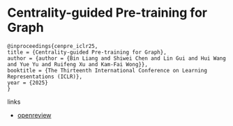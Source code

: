 # Centrality-guided Pre-training for Graph

```
@inproceedings{cenpre_iclr25,
title = {Centrality-guided Pre-training for Graph},
author = {author = {Bin Liang and Shiwei Chen and Lin Gui and Hui Wang and Yue Yu and Ruifeng Xu and Kam-Fai Wong}},
booktitle = {The Thirteenth International Conference on Learning Representations (ICLR)},
year = {2025}
}
```

links
- [openreview](https://openreview.net/forum?id=X8E65IxA73)

